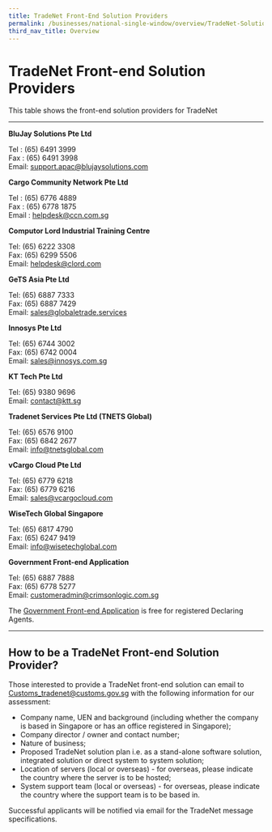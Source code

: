 ```yaml
---
title: TradeNet Front-End Solution Providers
permalink: /businesses/national-single-window/overview/TradeNet-Solution-Providers/
third_nav_title: Overview
---
```

# TradeNet Front-end Solution Providers

This table shows the front-end solution providers for TradeNet

***

**BluJay Solutions Pte Ltd**

Tel : (65) 6491 3999  
Fax : (65) 6491 3998  
Email:  [support.apac@blujaysolutions.com](mailto:support.apac@blujaysolutions.com)


**Cargo Community Network Pte Ltd**

Tel : (65) 6776 4889  
Fax : (65) 6778 1875  
Email : [helpdesk@ccn.com.sg](mailto:helpdesk@ccn.com.sg)


**Computor Lord Industrial Training Centre**

Tel: (65) 6222 3308  
Fax: (65) 6299 5506  
Email: [helpdesk@clord.com](mailto:helpdesk@clord.com)


**GeTS Asia Pte Ltd**

Tel: (65) 6887 7333  
Fax: (65) 6887 7429  
Email:  [sales@globaletrade.services](mailto:sales@globaletrade.services)


**Innosys Pte Ltd**

Tel: (65) 6744 3002  
Fax: (65) 6742 0004  
Email:  [sales@innosys.com.sg](mailto:sales@innosys.com.sg)


**KT Tech Pte Ltd**

Tel: (65) 9380 9696 <br>
Email:  [contact@ktt.sg](mailto:contact@ktt.sg)


**Tradenet Services Pte Ltd (TNETS Global)**

Tel: (65) 6576 9100  
Fax: (65) 6842 2677  
Email:  [info@tnetsglobal.com](mailto:info@tnetsglobal.com)


**vCargo Cloud Pte Ltd**

Tel: (65) 6779 6218  
Fax: (65) 6779 6216  
Email:  [sales@vcargocloud.com](mailto:sales@vcargocloud.com)


**WiseTech Global Singapore**

Tel: (65) 6817 4790  
Fax: (65) 6247 9419  
Email:  [info@wisetechglobal.com](mailto:info@wisetechglobal.com)


**Government Front-end Application**

Tel: (65) 6887 7888  
Fax: (65) 6778 5277  
Email: [customeradmin@crimsonlogic.com.sg](mailto:customeradmin@crimsonlogic.com.sg)

The  [Government Front-end Application](https://www.tradenet.gov.sg/tradenet/login.jsp) is free for registered Declaring Agents.

***

## How to be a TradeNet Front-end Solution Provider?

Those interested to provide a TradeNet front-end solution can email to  [Customs_tradenet@customs.gov.sg](mailto:Customs_tradenet@customs.gov.sg) with the following information for our assessment:

-   Company name, UEN and background (including whether the company is based in Singapore or has an office registered in Singapore);
-   Company director / owner and contact number;
-   Nature of business;
-   Proposed TradeNet solution plan i.e. as a stand-alone software solution, integrated solution or direct system to system solution;
-   Location of servers (local or overseas) - for overseas, please indicate the country where the server is to be hosted;
-   System support team (local or overseas) - for overseas, please indicate the country where the support team is to be based in.

Successful applicants will be notified via email for the TradeNet message specifications.